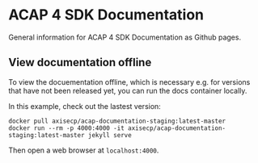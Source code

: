 # ACAP 4 SDK Documentation

General information for ACAP 4 SDK Documentation as Github pages.

## View documentation offline

To view the docuementation offline, which is necessary e.g. for versions that have not been released yet, you can run the docs container locally.

In this example, check out the lastest version:

``` 
docker pull axisecp/acap-documentation-staging:latest-master
docker run --rm -p 4000:4000 -it axisecp/acap-documentation-staging:latest-master jekyll serve
``` 
Then open a web browser at `localhost:4000`.

